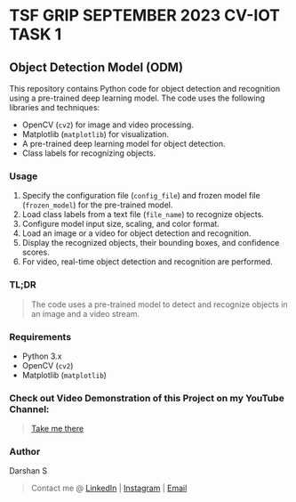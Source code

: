 # TSF GRIP SEPTEMBER 2023 CV-IOT TASK 1

## Object Detection Model (ODM)

This repository contains Python code for object detection and recognition using a pre-trained deep learning model.
The code uses the following libraries and techniques:

- OpenCV (`cv2`) for image and video processing.
- Matplotlib (`matplotlib`) for visualization.
- A pre-trained deep learning model for object detection.
- Class labels for recognizing objects.

### Usage

1. Specify the configuration file (`config_file`) and frozen model file (`frozen_model`) for the pre-trained model.
2. Load class labels from a text file (`file_name`) to recognize objects.
3. Configure model input size, scaling, and color format.
4. Load an image or a video for object detection and recognition.
5. Display the recognized objects, their bounding boxes, and confidence scores.
6. For video, real-time object detection and recognition are performed.

### TL;DR 

> The code uses a pre-trained model to detect and recognize objects in an image and a video stream.

### Requirements

- Python 3.x
- OpenCV (`cv2`)
- Matplotlib (`matplotlib`)

### Check out Video Demonstration of this Project on my YouTube Channel:

> [Take me there](https://youtu.be/331nMNjQZik)

### Author

Darshan S
> Contact me @ [LinkedIn](https://linkedin.com/in/arcticblue/) | [Instagram](https://instagram.com/thedarshgowda) | [Email](mailto:d7gowda@gmail.com)

